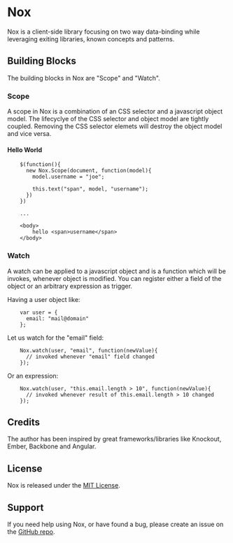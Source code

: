 # Nox

Nox is a client-side library focusing on two way data-binding while leveraging exiting libraries, known concepts and patterns.

## Building Blocks

The building blocks in Nox are "Scope" and "Watch".

### Scope

A scope in Nox is a combination of an CSS selector and a javascript object model. The lifecyclye of the CSS selector and object model are tightly coupled. Removing the CSS selector elemets will destroy the object model and vice versa.

#### Hello World

		$(function(){
		  new Nox.Scope(document, function(model){
		  	model.username = "joe";

		  	this.text("span", model, "username");
		  })
		})

		...

		<body>
			hello <span>username</span>
		</body>


### Watch

A watch can be applied to a javascript object and is a function which will be invokes, whenever object is modified. You can register either a field of the object or an arbitrary expression as trigger.

Having a user object like:

		var user = {
		  email: "mail@domain"
		};

Let us watch for the "email" field:

		Nox.watch(user, "email", function(newValue){
		  // invoked whenever "email" field changed
		});

Or an expression:

		Nox.watch(user, "this.email.length > 10", function(newValue){
		  // invoked whenever result of this.email.length > 10 changed
		});


## Credits

The author has been inspired by great frameworks/libraries like Knockout, Ember, Backbone and Angular.

## License

Nox is released under the <a href="http://www.opensource.org/licenses/MIT" target="_blank">MIT License</a>.

## Support

If you need help using Nox, or have found a bug, please create an issue on the <a href="https://github.com/jzimmek/nox/issues" target="_blank">GitHub repo</a>.
